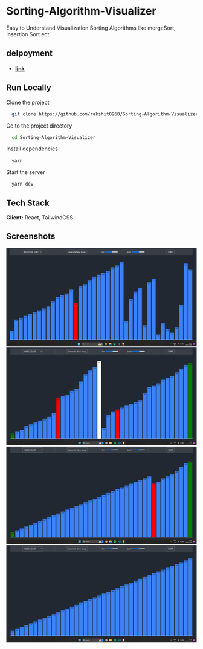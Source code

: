 
# Sorting-Algorithm-Visualizer

Easy to Understand Visualization Sorting Algorithms like mergeSort, insertion Sort ect.

## delpoyment
- #### [link](https://snazzy-praline-f2e84a.netlify.app/)

## Run Locally

Clone the project

```bash
  git clone https://github.com/rakshit0960/Sorting-Algorithm-Visualizer.git
```

Go to the project directory

```bash
  cd Sorting-Algorithm-Visualizer
```

Install dependencies

```bash
  yarn
```

Start the server

```bash
  yarn dev
```


## Tech Stack

**Client:** React, TailwindCSS




## Screenshots

![App Screenshot](./screenShots/Screenshot1.png)
![App Screenshot](./screenShots/Screenshot2.png)
![App Screenshot](./screenShots/Screenshot3.png)
![App Screenshot](./screenShots/Screenshot4.png)

